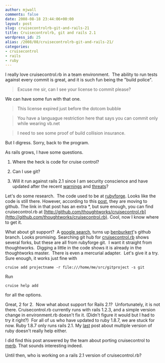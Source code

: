 ```yaml
---
author: mjwall
comments: false
date: 2008-08-18 23:44:06+00:00
layout: post
slug: cruisecontrolrb-git-and-rails-21
title: Cruisecontrolrb, git and rails 2.1
wordpress_id: 25
alias: /2008/08/cruisecontrolrb-git-and-rails-21/
categories:
- cruisecontrol
- rails
- ruby
---
```


I really love cruisecontrol.rb in a team environment.  The ability to run tests against every commit is great, and it is such fun being the "build police".


> Excuse me sir, can I see your license to commit please?


We can have some fun with that one.


> This license expired just before the dotcom bubble




> You have a languague restriction here that says you can commit only while wearing vb.net




> I need to see some proof of build collision insurance.


But I digress. Sorry, back to the program.

As rails grows, I have some questions.




  1. Where the heck is code for cruise control?


  2. Can I use git?


  3. Will it run against rails 2.1 since I am security conscience and have updated after the recent [warnings](http://www.ruby-lang.org/en/news/2008/06/20/arbitrary-code-execution-vulnerabilities/) and [threats](http://www.ruby-lang.org/en/news/2008/08/08/multiple-vulnerabilities-in-ruby/)?


Let's do some research.  The code used to be at [rubyforge](http://rubyforge.org/projects/cruisecontrolrb/).  Looks like the code is still there.  However, according to this [post](http://rubyforge.org/pipermail/cruisecontrolrb-users/2008-August/000560.html), they are moving to github.  The link in that post has an extra *, but sure enough, you can find cruisecontrol.rb at [http://github.com/thoughtworks/cruisecontrol.rb](http://github.com/thoughtworks/cruisecontrol.rb).  Cool, now I know where to get it.

What about git support?  A [google search](http://www.google.com/search?hl=en&q=cruisecontrolrb+git&btnG=Google+Search), turns up [benburkert](http://github.com/benburkert/cruisecontrolrb/tree/master)'s github branch.  Looks promising.  Searching git hub for [cruisecontrol.rb](http://github.com/search?q=cruisecontrolrb) shows several forks, but these are all from rubyforge git.  I want it straight from thoughtworks.  Digging a little in the code shows it is already in the thoughtworks master.  There is even a mercurial adapter.  Let's give it a try.  Sure enough, it works just fine with


    cruise add projectname -r file:///home/me/src/gitproject -s git


Run


    cruise help add


for all the options.

Great, 2 for 2.  Now what about support for Rails 2.1?   Unfortunately, it is not there.  Cruisecontrol.rb currently runs with rails 1.2.3, and a simple version change in environment.rb doesn't fix it.  (Didn't figure it would but I had to try it right?)   For all of us who have updated to ruby 1.8.7, we are stuck for now.  Ruby 1.8.7 only runs rails 2.1.  My [last](http://www.mjwall.com/2008/08/multiple-versions-of-ruby-with-stow/) post about multiple version of ruby doesn't really help either.

I did find this post answered by the team about porting cruisecontrol to [merb](http://www.nabble.com/Re:-Plans-to-upgrade-to-Rails-2.1--td18115378.html).  That sounds interesting indeed.

Until then, who is working on a rails 2.1 version of cruisecontrol.rb?
